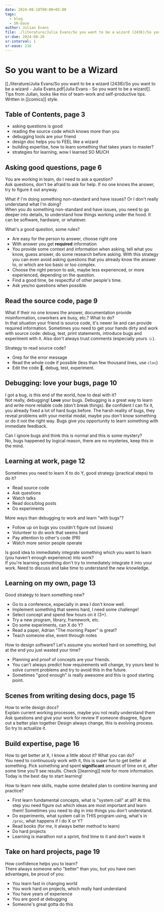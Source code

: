 ```yaml
---
date: 2024-08-18T00:00+03:00
tags:
  - blog
  - SR-base
author: Julian Evans
file: ./literature/Julia Evans/So you want to be a wizard (2436)/So you want to be a wizard - Julia Evans.pdf
sr-due: 2024-08-26
sr-interval: 1
sr-ease: 216
---
```


# So you want to be a Wizard

[[./literature/Julia Evans/So you want to be a wizard (2436)/So you want to be a wizard - Julia Evans.pdf|Julia Evans - So you want to be a wizard]].
Tips from Julian, looks like mix of team-work and self-productive tips. Written
in [[comics]] style.

## Table of Contents, page 3

- asking questions is good
- reading the source code which knows more than you
- debugging tools are your friend
- design doc helps you to FEEL like a wizard
- building expertise, how to learn something that takes years to master?
- strategies for learning, wow I learned SO MUCH

## Asking good questions, page 6

You are working in team, do I need to ask a question?
&#10;<br>
Ask questions, don't be afraid to ask for help. If no one knows the answer, try
to figure it out anyway.

What if I'm doing something non-standard and have issues? Or I don't really
understand what I'm doing?
&#10;<br>
When you do something non-standard and have issues, you need to go deeper into
details, to understand how things working under the hood. It can be software,
hardware, or whatever.

What's a good question, some rules?
&#10;<br>
- Are easy for the person to answer, choose right one
- With answer you get **required** information
- You provide some context and information when asking, tell what you know,
guess answer, do some research before asking. With this strategy you can even
avoid asking questions that you already know the answer to, or which are too
basic or too complex.
- Choose the right person to ask, maybe less experienced, or more experienced,
depending on the question.
- Find a good time, be respectful of other people's time.
- Ask yes/no questions when possible.

## Read the source code, page 9

What if their no one knows the answer, documentation provide misinformation,
coworkers are busy, etc.? What to do?
&#10;<br>
In that situation your friend is source code, it's newer lie and can provide
required information. Sometimes you need to get your hands dirty and work with
source code: debug, test, print statements, introduce bugs and experiment with
it. Also don't always trust comments (especially yours ☺).

Strategy to read source code?
&#10;<br>
- Grep for the error message
- Read the whole code if possible (less than few thousand lines, use `cloc`)
- Edit the code 🙊, debug, test, experiment.

## Debugging: love your bugs, page 10

I got a bug, is this end of the world, how to deal with it?
&#10;<br>
Not really, debugging! **Love** your bugs. Debugging is a great way to learn and
write more reliable code (don't break things). Be confident I can fix it, you
already fixed a lot of hard bugs before. The harsh reality of bugs, they reveal
problems with your mental modal, maybe you don't know something or do it not the
right way. Bugs give you opportunity to learn something with immediate feedback.

Can I ignore bugs and think this is normal and this is some mystery?
&#10;<br>
No, bugs happened by logical reason, there are no mysteries, keep this in the
mind.

## Learning at work, page 12

Sometimes you need to learn X to do Y, good strategy (practical steps) to do it?
&#10;<br>
- Read source code
- Ask questions
- Watch talks
- Read docs/blog posts
- Do experiments <!--SR:!2024-08-23,1,210-->

More ways than debugging to work and learn "with bugs"?
&#10;<br>
- Follow up on bugs you couldn't figure out (issues)
- Volunteer to do work that seems hard
- Pay attention to other's code (PR)
- Watch more senior people operate

Is good idea to immediately integrate something which you want to learn (you
haven't enough experience) into work?
&#10;<br>
If you're learning something don't try to immediately integrate it into your
work. Need to discuss and take time to understand the new knowledge. <!--SR:!2024-08-30,7,250-->

## Learning on my own, page 13

Good strategy to learn something new?
&#10;<br>
- Go to a conference, especially in area I don't know well.
- Implement something that seems hard, I need some challenge!
- Select concept and spend few hours on it (3+).
- Try a new program, library, framework, etc.
- Do some experiments, can X do Y?
- Read a paper, Adrian "The morning Paper" is great?
- Teach someone else, event through notes

How to design software? Let's assume you worked hard on something, but at the
end you just wasted your time?
&#10;<br>
- Planning and proof of concepts are your friends.
- You can't always predict how requirements will change, try yours best to solve
current problems and try to avoid this in the future.
- Sometimes "good enough" is really awesome and this is good starting point.

## Scenes from writing desing docs, page 15

How to write design docs?
&#10;<br>
Explain current working processes, maybe you not really understand them
Ask questions and give your work for review
If someone disagree, figure out a better plan together
Design always change, this is evolving process. So try to actualize it.

## Build expertise, page 16

How to get better at X, I know a little about it? What you can do?
&#10;<br>
You need to continuously work with it, this is super fun to get better at
something. Pick something and spent **significant** amount of time on it, after
some time you'll see results. Check [[learning]] note for more information.
Today is the best day to start learning!

How to learn new skills, maybe some detailed plan to combine learning and
practice?
&#10;<br>
- First learn fundamental concepts, what is "system call" at all? At this step you
need figure out which ideas are most important and learn them! Sometimes you
need to dig in into things you don't understand.
- Do experiments, what system call in THIS program using, what's in `/proc`,
what happens if I do X or Y?
- Read books (for me, it always better method to learn)
- Do hard projects
- Learning is marathon not a sprint, find time to it and don't waste it

## Take on hard projects, page 19

How confidence helps you to learn?
&#10;<br>
There always someone who "better" than you, but you have own advantages, be
proud of you:
- You learn fast in changing world
- You work hard on projects, which really hard understand
- You have years of experience
- You are good at debugging
- Someone's great gotta do this
